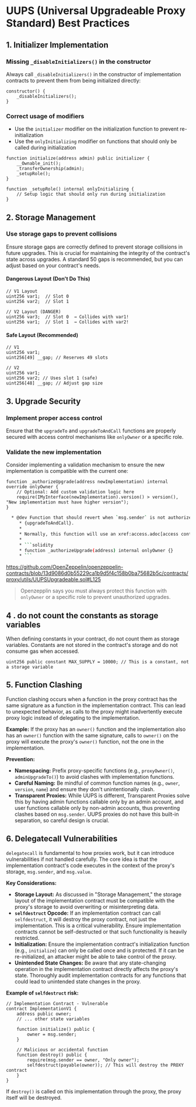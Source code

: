 # UUPS (Universal Upgradeable Proxy Standard) Best Practices

## 1. Initializer Implementation

### Missing `_disableInitializers()` in the constructor
Always call `_disableInitializers()` in the constructor of implementation contracts to prevent them from being initialized directly:

```solidity
constructor() {
    _disableInitializers();
}
```

### Correct usage of modifiers
- Use the `initializer` modifier on the initialization function to prevent re-initialization
- Use the `onlyInitializing` modifier on functions that should only be called during initialization

```solidity
function initialize(address admin) public initializer {
    __Ownable_init();
    _transferOwnership(admin);
    _setupRole();
}

function _setupRole() internal onlyInitializing {
    // Setup logic that should only run during initialization
}
```

## 2. Storage Management

### Use storage gaps to prevent collisions
Ensure storage gaps are correctly defined to prevent storage collisions in future upgrades. This is crucial for maintaining the integrity of the contract's state across upgrades.
A standard 50 gaps is recommended, but you can adjust based on your contract's needs.

#### Dangerous Layout (Don't Do This)
```solidity
// V1 Layout
uint256 var1;  // Slot 0
uint256 var2;  // Slot 1

// V2 Layout (DANGER)
uint256 var3;  // Slot 0  → Collides with var1!
uint256 var1;  // Slot 1  → Collides with var2!
```

#### Safe Layout (Recommended)
```solidity
// V1
uint256 var1;
uint256[49] __gap; // Reserves 49 slots

// V2
uint256 var1;
uint256 var2; // Uses slot 1 (safe)
uint256[48] __gap; // Adjust gap size
```

## 3. Upgrade Security

### Implement proper access control
Ensure that the `upgradeTo` and `upgradeToAndCall` functions are properly secured with access control mechanisms like `onlyOwner` or a specific role.

### Validate the new implementation
Consider implementing a validation mechanism to ensure the new implementation is compatible with the current one:

```solidity
function _authorizeUpgrade(address newImplementation) internal override onlyOwner {
    // Optional: Add custom validation logic here
    require(IMyInterface(newImplementation).version() > version(), "New implementation must have higher version");
}
```


```bash
  * @dev Function that should revert when `msg.sender` is not authorized to upgrade the contract. Called by
     * {upgradeToAndCall}.
     *
     * Normally, this function will use an xref:access.adoc[access control] modifier such as {Ownable-onlyOwner}.
     *
     * ```solidity
     * function _authorizeUpgrade(address) internal onlyOwner {}
     * ```
```
https://github.com/OpenZeppelin/openzeppelin-contracts/blob/13d9086d0b55229ca1b9d5f4c158b0ba75682b5c/contracts/proxy/utils/UUPSUpgradeable.sol#L125

> Openzepplin says you must always protect this function with `onlyOwner` or a specific role to prevent unauthorized upgrades.


## 4 . do not count the constants as storage variables
When defining constants in your contract, do not count them as storage variables. Constants are not stored in the contract's storage and do not consume gas when accessed.

```solidity
uint256 public constant MAX_SUPPLY = 10000; // This is a constant, not a storage variable
```

## 5. Function Clashing
Function clashing occurs when a function in the proxy contract has the same signature as a function in the implementation contract. This can lead to unexpected behavior, as calls to the proxy might inadvertently execute proxy logic instead of delegating to the implementation.

**Example:**
If the proxy has an `owner()` function and the implementation also has an `owner()` function with the same signature, calls to `owner()` on the proxy will execute the proxy's `owner()` function, not the one in the implementation.

**Prevention:**
- **Namespacing:** Prefix proxy-specific functions (e.g., `proxyOwner()`, `adminUpgradeTo()`) to avoid clashes with implementation functions.
- **Careful Naming:** Be mindful of common function names (e.g., `owner`, `version`, `name`) and ensure they don't unintentionally clash.
- **Transparent Proxies:** While UUPS is different, Transparent Proxies solve this by having admin functions callable only by an admin account, and user functions callable only by non-admin accounts, thus preventing clashes based on `msg.sender`. UUPS proxies do not have this built-in separation, so careful design is crucial.

## 6. Delegatecall Vulnerabilities
`delegatecall` is fundamental to how proxies work, but it can introduce vulnerabilities if not handled carefully. The core idea is that the implementation contract's code executes in the context of the proxy's storage, `msg.sender`, and `msg.value`.

**Key Considerations:**
- **Storage Layout:** As discussed in "Storage Management," the storage layout of the implementation contract must be compatible with the proxy's storage to avoid overwriting or misinterpreting data.
- **`selfdestruct` Opcode:** If an implementation contract can call `selfdestruct`, it will destroy the proxy contract, not just the implementation. This is a critical vulnerability. Ensure implementation contracts cannot be self-destructed or that such functionality is heavily restricted.
- **Initialization:** Ensure the implementation contract's initialization function (e.g., `initialize`) can only be called once and is protected. If it can be re-initialized, an attacker might be able to take control of the proxy.
- **Unintended State Changes:** Be aware that any state-changing operation in the implementation contract directly affects the proxy's state. Thoroughly audit implementation contracts for any functions that could lead to unintended state changes in the proxy.

**Example of `selfdestruct` risk:**
```solidity
// Implementation Contract - Vulnerable
contract ImplementationV1 {
    address public owner;
    // ... other state variables

    function initialize() public {
        owner = msg.sender;
    }

    // Malicious or accidental function
    function destroy() public {
        require(msg.sender == owner, "Only owner");
        selfdestruct(payable(owner)); // This will destroy the PROXY contract
    }
}
```
If `destroy()` is called on this implementation through the proxy, the proxy itself will be destroyed.

